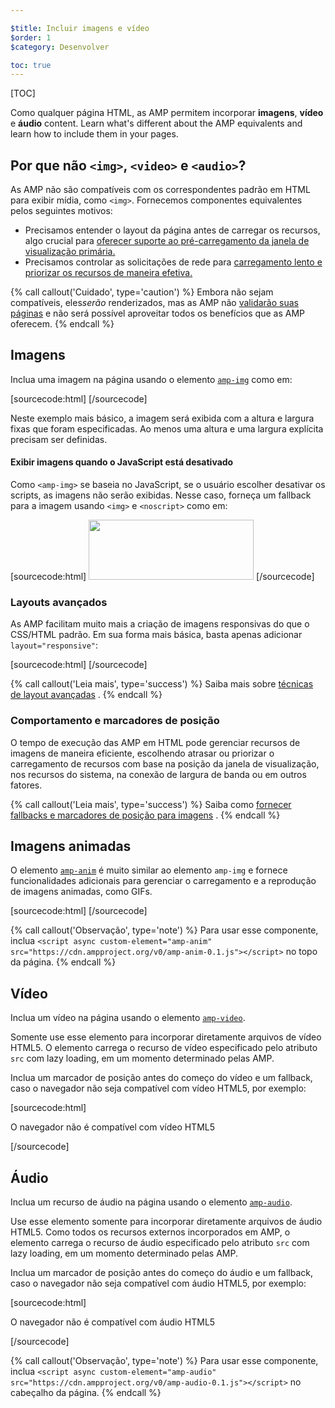 ```yaml
---

$title: Incluir imagens e vídeo
$order: 1
$category: Desenvolver

toc: true
---
```


[TOC]

Como qualquer página HTML, as AMP permitem incorporar **imagens**, **vídeo** e **áudio**
content. Learn what's different about the AMP equivalents and learn how to
include them in your pages.

##  Por que não `<img>`, `<video>` e `<audio>`?

 As AMP não são compatíveis com os correspondentes padrão em HTML para exibir mídia, como `<img>`. Fornecemos componentes equivalentes pelos seguintes motivos:

*  Precisamos entender o layout da página antes de carregar os recursos, algo crucial para [oferecer suporte ao pré-carregamento da janela de visualização primária.](/learn/about-how/#size-all-resources-statically)
*  Precisamos controlar as solicitações de rede para [carregamento lento e priorizar os recursos de maneira efetiva.](/learn/about-how/#prioritize-resource-loading)

{% call callout('Cuidado', type='caution') %}
 Embora não sejam compatíveis, eles*serão*  renderizados, mas as AMP não [validarão suas páginas](/docs/guides/debug/validate.html) 
e não será possível aproveitar todos os benefícios que as AMP oferecem. {% endcall %}

## Imagens

 Inclua uma imagem na página usando o elemento [`amp-img`](/docs/reference/components/amp-img.html) como em:

[sourcecode:html]
<amp-img src="fixed.jpg" width="264" height="96"></amp-img>
[/sourcecode]

Neste exemplo mais básico, a imagem será exibida com a altura e largura fixas que foram especificadas. Ao menos uma altura e uma largura explícita precisam ser definidas.

#### Exibir imagens quando o JavaScript está desativado

 Como `<amp-img>` se baseia no JavaScript, se o usuário escolher desativar os scripts, as imagens não serão exibidas. Nesse caso, forneça um fallback para a imagem usando `<img>` e `<noscript>` como em:

[sourcecode:html]
<amp-img src="fixed.jpg" width="264" height="96">
<noscript>
<img src="fixed.jpg" width="264" height="96" />
</noscript>
</amp-img>
[/sourcecode]

### Layouts avançados

 As AMP facilitam muito mais a criação de imagens responsivas do que o CSS/HTML padrão. Em sua forma mais básica, basta apenas adicionar `layout="responsive"`:

[sourcecode:html]
<amp-img src="responsive.jpg" width="527" height="193" layout="responsive">
</amp-img>
[/sourcecode]

{% call callout('Leia mais', type='success') %}
 Saiba mais sobre [técnicas de layout avançadas](/docs/guides/author-develop/responsive/control_layout.html)
. {% endcall %}

### Comportamento e marcadores de posição

O tempo de execução das AMP em HTML pode gerenciar recursos de imagens de maneira eficiente, escolhendo atrasar ou priorizar o carregamento de recursos com base na posição da janela de visualização, nos recursos do sistema, na conexão de largura de banda ou em outros fatores.

{% call callout('Leia mais', type='success') %}
 Saiba como [fornecer fallbacks e marcadores de posição para imagens](/docs/guides/author-develop/responsive/placeholders.html)
. {% endcall %}

## Imagens animadas

 O elemento [`amp-anim`](/docs/reference/components/amp-anim.html) é muito similar ao elemento `amp-img` e fornece funcionalidades adicionais para gerenciar o carregamento e a reprodução de imagens animadas, como GIFs.

[sourcecode:html]
<amp-anim width="400" height="300" src="my-gif.gif">
<amp-img placeholder width="400" height="300" src="my-gif-screencap.jpg">
</amp-img>
</amp-anim>
[/sourcecode]

{% call callout('Observação', type='note') %}
 Para usar esse componente, inclua `<script async custom-element="amp-anim"
src="https://cdn.ampproject.org/v0/amp-anim-0.1.js"></script>` 
no topo da página. {% endcall %}

## Vídeo

 Inclua um vídeo na página usando o elemento [`amp-video`](/docs/reference/components/amp-video.html).

 Somente use esse elemento para incorporar diretamente arquivos de vídeo HTML5. O elemento carrega o recurso de vídeo especificado pelo atributo `src` com lazy loading, em um momento determinado pelas AMP.

Inclua um marcador de posição antes do começo do vídeo e um fallback, caso o navegador não seja compatível com vídeo HTML5, por exemplo:

[sourcecode:html]
<amp-video width="400" height="300" src="https://yourhost.com/videos/myvideo.mp4"
poster="myvideo-poster.jpg">

<div fallback>
    <p>O navegador não é compatível com vídeo HTML5</p>
  </div>
</amp-video>
[/sourcecode]

## Áudio

 Inclua um recurso de áudio na página usando o elemento [`amp-audio`](/docs/reference/components/amp-audio.html).

 Use esse elemento somente para incorporar diretamente arquivos de áudio HTML5. Como todos os recursos externos incorporados em AMP, o elemento carrega o recurso de áudio especificado pelo atributo `src` com lazy loading, em um momento determinado pelas AMP.

Inclua um marcador de posição antes do começo do áudio e um fallback, caso o navegador não seja compatível com áudio HTML5, por exemplo:

[sourcecode:html]
<amp-audio width="400" height="300" src="https://yourhost.com/audios/myaudio.mp3">

<div fallback>
    <p>O navegador não é compatível com áudio HTML5</p>
  </div>
  <source type="audio/mpeg" src="foo.mp3">
  <source type="audio/ogg" src="foo.ogg">
</amp-audio>
[/sourcecode]

{% call callout('Observação', type='note') %}
 Para usar esse componente, inclua `<script async custom-element="amp-audio"
src="https://cdn.ampproject.org/v0/amp-audio-0.1.js"></script>` 
no cabeçalho da página. {% endcall %}

